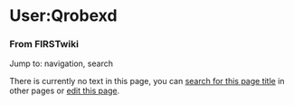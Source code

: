 

# User:Qrobexd

### From FIRSTwiki

Jump to: navigation, search

There is currently no text in this page, you can [search for this page
title](/index.php/Special:Search/Qrobexd "Special:Search/Qrobexd" ) in other
pages or [edit this
page](http://www.firstwiki.net/index.php?title=User:Qrobexd&action=edit
"http://www.firstwiki.net/index.php?title=User:Qrobexd&action=edit" ).


